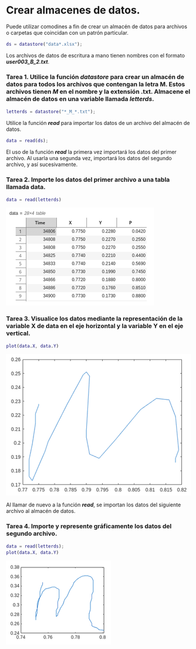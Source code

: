 # Crear almacenes de datos.

Puede utilizar comodines a fin de crear un almacén de datos para archivos o carpetas que coincidan con un patrón particular.

```MatLab
ds = datastore("data*.xlsx");
```

Los archivos de datos de escritura a mano tienen nombres con el formato ***user003_B_2.txt***.

### Tarea 1. Utilice la función *datastore* para crear un almacén de datos para todos los archivos que contengan la letra M. Estos archivos tienen _M_ en el nombre y la extensión .txt. Almacene el almacén de datos en una variable llamada *letterds*.

```MatLab
letterds = datastore("*_M_*.txt");
```

Utilice la función ***read*** para importar los datos de un archivo del almacén de datos.

```MatLab
data = read(ds);
```

El uso de la función ***read*** la primera vez importará los datos del primer archivo. Al usarla una segunda vez, importará los datos del segundo archivo, y así sucesivamente.

### Tarea 2. Importe los datos del primer archivo a una tabla llamada data.

```MatLab
data = read(letterds)
```
![](https://github.com/jm-quintas/MachineLearningMATLAB/blob/main/img/Captura%20desde%202025-02-18%2018-48-30.png)

### Tarea 3. Visualice los datos mediante la representación de la variable X de data en el eje horizontal y la variable Y en el eje vertical.

```MatLab
plot(data.X, data.Y)
```
![](https://github.com/jm-quintas/MachineLearningMATLAB/blob/main/img/Captura%20desde%202025-02-18%2018-53-47.png)

Al llamar de nuevo a la función ***read***, se importan los datos del siguiente archivo al almacén de datos.

### Tarea 4. Importe y represente gráficamente los datos del segundo archivo.

```MatLab
data = read(letterds);
plot(data.X, data.Y)
```
![](https://github.com/jm-quintas/MachineLearningMATLAB/blob/main/img/Captura%20desde%202025-02-18%2019-24-04.png)

